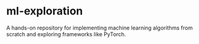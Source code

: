 # ml-exploration
A hands-on repository for implementing machine learning algorithms from scratch and exploring frameworks like PyTorch.
